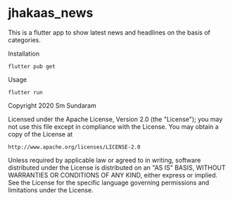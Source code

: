 # jhakaas_news

This is a flutter app to show latest news and headlines on the basis of categories.

Installation

```
flutter pub get
```
Usage 

```
flutter run
```

Copyright 2020 Sm Sundaram

Licensed under the Apache License, Version 2.0 (the "License");
you may not use this file except in compliance with the License.
You may obtain a copy of the License at

    http://www.apache.org/licenses/LICENSE-2.0

Unless required by applicable law or agreed to in writing, software
distributed under the License is distributed on an "AS IS" BASIS,
WITHOUT WARRANTIES OR CONDITIONS OF ANY KIND, either express or implied.
See the License for the specific language governing permissions and
limitations under the License.
